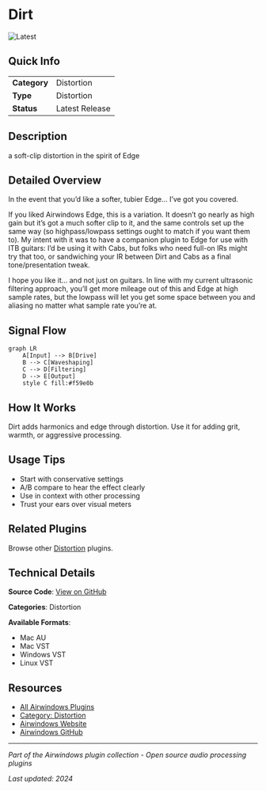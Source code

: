 # Dirt

![Latest](https://img.shields.io/badge/-Latest-10b981)

## Quick Info

| | |
|---|---|
| **Category** | Distortion |
| **Type** | Distortion |
| **Status** | Latest Release |

## Description

a soft-clip distortion in the spirit of Edge

## Detailed Overview

In the event that you’d like a softer, tubier Edge… I’ve got you covered.

If you liked Airwindows Edge, this is a variation. It doesn’t go nearly as high gain but it’s got a much softer clip to it, and the same controls set up the same way (so highpass/lowpass settings ought to match if you want them to). My intent with it was to have a companion plugin to Edge for use with ITB guitars: I’d be using it with Cabs, but folks who need full-on IRs might try that too, or sandwiching your IR between Dirt and Cabs as a final tone/presentation tweak.

I hope you like it… and not just on guitars. In line with my current ultrasonic filtering approach, you’ll get more mileage out of this and Edge at high sample rates, but the lowpass will let you get some space between you and aliasing no matter what sample rate you’re at.

## Signal Flow

```mermaid
graph LR
    A[Input] --> B[Drive]
    B --> C[Waveshaping]
    C --> D[Filtering]
    D --> E[Output]
    style C fill:#f59e0b
```

## How It Works

Dirt adds harmonics and edge through distortion. Use it for adding grit, warmth, or aggressive processing.

## Usage Tips

- Start with conservative settings
- A/B compare to hear the effect clearly
- Use in context with other processing
- Trust your ears over visual meters


## Related Plugins

Browse other [Distortion](../categories/distortion.md) plugins.


## Technical Details

**Source Code**: [View on GitHub](https://github.com/airwindows/airwindows/tree/master/plugins/LinuxVST/src/Dirt)

**Categories**: Distortion

**Available Formats**:
- Mac AU
- Mac VST
- Windows VST
- Linux VST

## Resources

- [All Airwindows Plugins](../../README.md)
- [Category: Distortion](../categories/distortion.md)
- [Airwindows Website](https://www.airwindows.com)
- [Airwindows GitHub](https://github.com/airwindows/airwindows)

---

*Part of the Airwindows plugin collection - Open source audio processing plugins*

*Last updated: 2024*
